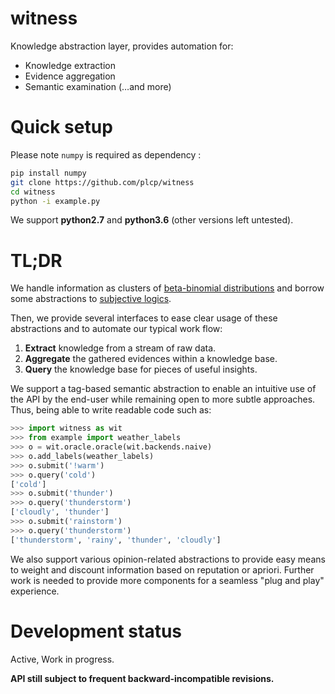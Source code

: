 
# witness

Knowledge abstraction layer, provides automation for:
 - Knowledge extraction
 - Evidence aggregation
 - Semantic examination
(…and more)

# Quick setup

Please note `numpy` is required as dependency :
```sh
pip install numpy
git clone https://github.com/plcp/witness
cd witness
python -i example.py
```
We support **python2.7** and **python3.6** (other versions left untested).

# TL;DR

We handle information as clusters of [beta-binomial
distributions](https://en.wikipedia.org/wiki/Beta-binomial_distribution)
 and borrow some abstractions to
[subjective logics](https://scholar.google.fr/scholar?q=subjective+logic).

Then, we provide several interfaces to ease clear usage of these
abstractions and to automate our typical work flow:
 1. **Extract** knowledge from a stream of raw data.
 2. **Aggregate** the gathered evidences within a knowledge base.
 3. **Query** the knowledge base for pieces of useful insights.

We support a tag-based semantic abstraction to enable an intuitive use of the
API by the end-user while remaining open to more subtle approaches.
Thus, being able to write readable code such as:

```python
>>> import witness as wit
>>> from example import weather_labels
>>> o = wit.oracle.oracle(wit.backends.naive)
>>> o.add_labels(weather_labels)
>>> o.submit('!warm')
>>> o.query('cold')
['cold']
>>> o.submit('thunder')
>>> o.query('thunderstorm')
['cloudly', 'thunder']
>>> o.submit('rainstorm')
>>> o.query('thunderstorm')
['thunderstorm', 'rainy', 'thunder', 'cloudly']
```

We also support various opinion-related abstractions to provide easy means to
weight and discount information based on reputation or apriori. Further work is
needed to provide more components for a seamless "plug and play" experience.

# Development status

Active, Work in progress.

**API still subject to frequent backward-incompatible revisions.**
